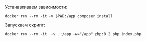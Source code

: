 Устанавливаем зависимости:

`docker run --rm -it -v $PWD:/app composer install`

Запускаем скрипт:

`docker run --rm -it  -v .:/app -w="/app" php:8.2 php index.php`